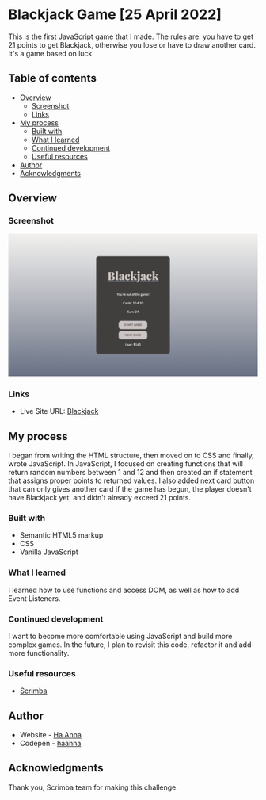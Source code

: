# Blackjack Game [25 April 2022]

This is the first JavaScript game that I made. The rules are: you have to get 21 points to get Blackjack, otherwise you lose or have to draw another card. It's a game based on luck.

## Table of contents

- [Overview](#overview)
  - [Screenshot](#screenshot)
  - [Links](#links)
- [My process](#my-process)
  - [Built with](#built-with)
  - [What I learned](#what-i-learned)
  - [Continued development](#continued-development)
  - [Useful resources](#useful-resources)
- [Author](#author)
- [Acknowledgments](#acknowledgments)

## Overview

### Screenshot

![alt text](./screenshot_blackjack.png)

### Links

- Live Site URL: [Blackjack](https://ha-anna.github.io/Scrimba_Projects/Blackjack)

## My process

I began from writing the HTML structure, then moved on to CSS and finally, wrote JavaScript. In JavaScript, I focused on creating functions that will return random numbers between 1 and 12 and then created an if statement that assigns proper points to returned values.
I also added next card button that can only gives another card if the game has begun, the player doesn't have Blackjack yet, and didn't already exceed 21 points.

### Built with

- Semantic HTML5 markup
- CSS
- Vanilla JavaScript

### What I learned

I learned how to use functions and access DOM, as well as how to add Event Listeners.

### Continued development

I want to become more comfortable using JavaScript and build more complex games. In the future, I plan to revisit this code, refactor it and add more functionality.

### Useful resources

- [Scrimba](https://www.scrimba.com)

## Author

- Website - [Ha Anna](https://haanna.com)
- Codepen - [haanna](https://codepen.io/haanna)

## Acknowledgments

Thank you, Scrimba team for making this challenge.
